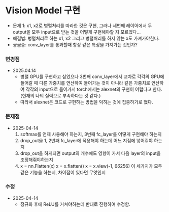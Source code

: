 # Vision Model 구현

- 문제 1: x1, x2로 병렬처리를 따라한 것은 구현, 그러나 세번째 레이어에서 두 output을 모두 input으로 받는 것을 어떻게 구현해야할 지 모르겠다...
- 해결법: 병렬처리로 하는 x1, x2 그리고 병렬처리를 하지 않는 x도 가져가야한다.
- 궁금증: conv_layer를 통과할때 항상 같은 특징을 가져가는 것인가?

### 변경점
- 2025.04.14
    - 병렬 GPU를 구현하고 싶었으나 3번째 conv_layer에서 교차로 각각의 GPU에 들어갈 때 다른 가중치를 연산하여 들어가는 것이 아니라 같은 가중치로 연산하여 각각의 input으로 들어가서 torch에서는 alexnet의 구현이 어렵다고 한다. (현재의 나의 실력으로 부족하다는 것 같다.)
    - 따라서 alexnet은 코드로 구현하는 방법을 익히는 것에 집중하기로 했다.

### 문제점
- 2025-04-14
    1. softmax를 언제 사용해야 하는지, 3번째 fc_layer를 어떻게 구현해야 하는지
    2. drop_out을 1, 2번째 fc_layer에 적용해야 하는데 어느 지점에 넣어줘야 하는지
    3. drop_out을 하게되면 output의 개수에도 영향이 가서 다음 layer의 input을 조정해줘야하는지
    4.  x = nn.Flatten(x)
        x = x.flatten()
        x = x.view(-1, 6*6*256)
        이 세가지가 모두 같은 기능을 하는지, 차이점이 있다면 무엇인지

### 수정
- 2025-04-14
    - 정규화 후에 ReLU를 거쳐야하는데 반대로 진행하여 수정함.